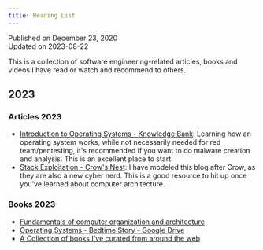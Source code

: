 ```yaml
---
title: Reading List
---
```


Published on December 23, 2020  
Updated on 2023-08-22

This is a collection of software engineering-related articles, books and videos I have read or watch and recommend to others.

## 2023

### Articles 2023

- [Introduction to Operating Systems - Knowledge Bank](https://blog.securescape.cc/fundamentals/operating-systems/introduction-to-operating-systems): Learning how an operating system works, while not necessarily needed for red team/pentesting, it's recommended if you want to do malware creation and analysis. This is an excellent place to start.
- [Stack Exploitation - Crow's Nest](https://www.crow.rip/crows-nest/binary-exploitation/stack-exploitation): I have modeled this blog after Crow, as they are also a new cyber nerd. This is a good resource to hit up once you've learned about computer architecture.

### Books 2023

- [Fundamentals of computer organization and architecture](https://engineering.futureuniversity.com/BOOKS%20FOR%20IT/%5BMostafa_Abd-El-Barr__Hesham_El-Rewini%5D_Fundamenta(BookZZ.org).pdf)
- [Operating Systems - Bedtime Story - Google Drive](https://drive.google.com/file/d/1eEame5iVTox5g5O6HQVePhJBTiMpP5gY/view)
- [A Collection of books I've curated from around the web](https://drive.google.com/drive/folders/1SDfVduAoU7a-fzJMP2opL-yxkytpvgbe?usp=sharing)
